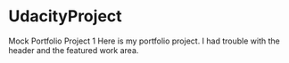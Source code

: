 # UdacityProject
Mock Portfolio Project 1
Here is my portfolio project. I had trouble with the header and the featured work area. 
